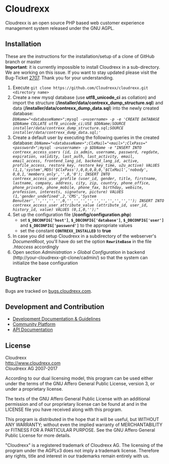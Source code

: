 # Cloudrexx #
Cloudrexx is an open source PHP based web customer experience management system released under the GNU AGPL.

## Installation ##
These are the instructions for the installation/setup of a clone of GitHub branch or master  
**Important**: it is currently impossible to install Cloudrexx in a sub-directory. We are working on this issue. If you want to stay updated please visit the Bug-Ticket [2707](http://bugs.cloudrexx.com/cloudrexx/ticket/2707). Thank you for your understanding.   

1. 
   Execute `git clone https://github.com/Cloudrexx/cloudrexx.git <directory name>`  
2. 
   Create a new mysql database (use **utf8_unicode_ci** as collation) and import the structure (**/installer/data/contrexx_dump_structure.sql**) and data (**/installer/data/contrexx_dump_data.sql**) into the newly created database:  
*`DbName="<databaseName>";mysql -u<username> -p -e 'CREATE DATABASE $DbName COLLATE utf8_unicode_ci;USE $DbName;SOURCE installer/data/contrexx_dump_structure.sql;SOURCE installer/data/contrexx_dump_data.sql;'`*  
3. 
   Create a default user by executing the following queries in the created database:
*`DbName="<databaseName>";ClxMail="<mail>";ClxPass="<password>";mysql -u<username> -p $DbName -e "INSERT INTO contrexx_access_users (id, is_admin, username, password, regdate, expiration, validity, last_auth, last_activity, email, email_access, frontend_lang_id, backend_lang_id, active, profile_access, restore_key, restore_key_time, u2u_active) VALUES (1,1,'system',MD5('$ClxPass'),0,0,0,0,0,'$ClxMail','nobody', 0,0,1,'members_only','',0,'0');
INSERT INTO contrexx_access_user_profile (user_id, gender, title, firstname, lastname, company, address, city, zip, country, phone_office, phone_private, phone_mobile, phone_fax, birthday, website, profession, interests, signature, picture) VALUES (1,'gender_undefined',2,'CMS','System Benutzer','','','','',0,'','','','','','','','','','');
INSERT INTO contrexx_access_user_attribute_value (attribute_id, user_id, history_id, value) VALUES (0,1,0,'');"`*  
4. 
   Set up the configuration file (**/config/configuration.php**)  
    - set **`$_DBCONFIG['host']`**, **`$_DBCONFIG['database']`**, **`$_DBCONFIG['user']`** and **`$_DBCONFIG['password']`** to the appropriate values
    - set the constant **`CONTREXX_INSTALLED`** to **true**
5. 
   In case you did setup Cloudrexx in a subdirectory of the webserver's *DocumentRoot*, you'll have do set the option **`RewriteBase`** in the file *.htaccess* accordingly  
6. 
   Open section *Administration > Global Configuration* in backend (http://your-cloudrexx-git-clone/cadmin/) so that the system can initialize the base configuration  

## Bugtracker ##
Bugs are tracked on [bugs.cloudrexx.com](http://bugs.cloudrexx.com).  

## Development and Contribution ##
* [Development Documentation & Guidelines](http://wiki.contrexx.com/en/index.php?title=Portal:Development)
* [Community Platform](https://www.cloudrexx.com/community)
* [API Documentation](http://api.cloudrexx.com)

## License ##
Cloudrexx  
http://www.cloudrexx.com  
Cloudrexx AG 2007-2017  
 
According to our dual licensing model, this program can be used either under the terms of the GNU Affero General Public License, version 3, or under a proprietary license.  

The texts of the GNU Affero General Public License with an additional permission and of our proprietary license can be found at and in the LICENSE file you have received along with this program.  

This program is distributed in the hope that it will be useful, but WITHOUT ANY WARRANTY; without even the implied warranty of MERCHANTABILITY or FITNESS FOR A PARTICULAR PURPOSE. See the GNU Affero General Public License for more details.  

"Cloudrexx" is a registered trademark of Cloudrexx AG. The licensing of the program under the AGPLv3 does not imply a trademark license. Therefore any rights, title and interest in our trademarks remain entirely with us.  

